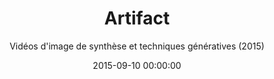 ---
title: "Artifact"
subtitle: "Vidéos d'image de synthèse et techniques génératives (2015)"
date: 2015-09-10 00:00:00
description: "Réalisé avec Monoburo - Vidéos pour installation scénographique, présenté à la Gaité Lyrique "
featured_image: '/images/16Artefact/couverture.png'
---